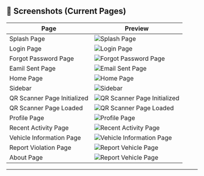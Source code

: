## 📱 Screenshots (Current Pages)

| Page                        | Preview                                                                         |
| --------------------------- | ------------------------------------------------------------------------------- |
| Splash Page                 | ![Splash Page](./app_progress_shots/splash_page.png)                            |
| Login Page                  | ![Login Page](./app_progress_shots/login_page.png)                              |
| Forgot Password Page        | ![Forgot Password Page](./app_progress_shots/forgotpass_page.png)               |
| Eamil Sent Page             | ![Email Sent Page](./app_progress_shots/emailsent_page.png)                     |
| Home Page                   | ![Home Page](./app_progress_shots/home_page.png)                                |
| Sidebar                     | ![Sidebar](./app_progress_shots/sidebar.png)                                    |
| QR Scanner Page Initialized | ![QR Scanner Page Initialized](./app_progress_shots/qr_scanner_initialized.png) |
| QR Scanner Page Loaded      | ![QR Scanner Page Loaded](./app_progress_shots/qr_scanner_loaded.png)           |
| Profile Page                | ![Profile Page](./app_progress_shots/profile_page.png)                          |
| Recent Activity Page        | ![Recent Activity Page](./app_progress_shots/recent_activity_page.png)          |
| Vehicle Information Page    | ![Vehicle Information Page](./app_progress_shots/vehicle_info_page.png)         |
| Report Violation Page       | ![Report Vehicle Page ](./app_progress_shots/report_violation_page.png)         |
| About Page                  | ![Report Vehicle Page ](./app_progress_shots/about_page.png)                    |

---
